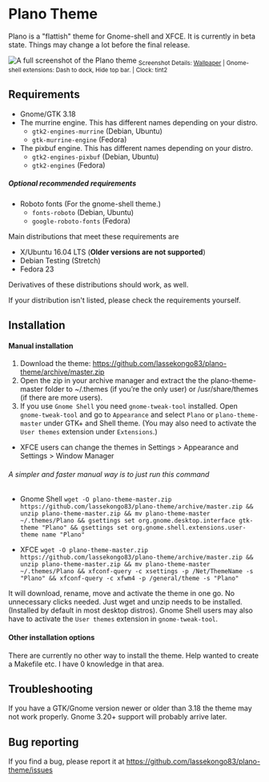 # Plano Theme

Plano is a "flattish" theme for Gnome-shell and XFCE.
It is currently in beta state. Things may change a lot before the final release.

![A full screenshot of the Plano theme](http://i.imgur.com/Qwnuc0U.png)
<sub>Screenshot Details: [Wallpaper](https://lh6.googleusercontent.com/J9tuFMXaOBx_Zzbmrs6t1YvLijLOc7X-I2Mlrkxsd_FMcJKAnSI9WTbXYBfTEajHk4CClg=w2560-h2560) | Gnome-shell extensions: Dash to dock, Hide top bar. | Clock: tint2</sub>

## Requirements

* Gnome/GTK 3.18
* The murrine engine. This has different names depending on your distro.
  * `gtk2-engines-murrine` (Debian, Ubuntu)
  * `gtk-murrine-engine` (Fedora)
* The pixbuf engine. This has different names depending on your distro.
  * `gtk2-engines-pixbuf` (Debian, Ubuntu)
  * `gtk2-engines` (Fedora)

##### Optional recommended requirements
* Roboto fonts (For the gnome-shell theme.)
  * `fonts-roboto` (Debian, Ubuntu)
  * `google-roboto-fonts` (Fedora)

Main distributions that meet these requirements are

* X/Ubuntu 16.04 LTS (**Older versions are not supported**)
* Debian Testing (Stretch)
* Fedora 23

Derivatives of these distributions should work, as well.

If your distribution isn't listed, please check the requirements yourself.

## Installation

#### Manual installation

1. Download the theme: https://github.com/lassekongo83/plano-theme/archive/master.zip
2. Open the zip in your archive manager and extract the the plano-theme-master folder to ~/.themes (if you’re the only user) or /usr/share/themes (if there are more users).
3. If you use `Gnome Shell` you need `gnome-tweak-tool` installed. Open `gnome-tweak-tool` and go to `Appearance` and select `Plano` or `plano-theme-master` under GTK+ and Shell theme. (You may also need to activate the `User themes` extension under `Extensions`.)
  * XFCE users can change the themes in Settings > Appearance and Settings > Window Manager

###### A simpler and faster manual way is to just run this command 

  * Gnome Shell
    `wget -O plano-theme-master.zip https://github.com/lassekongo83/plano-theme/archive/master.zip && unzip plano-theme-master.zip && mv plano-theme-master ~/.themes/Plano && gsettings set org.gnome.desktop.interface gtk-theme "Plano" && gsettings set org.gnome.shell.extensions.user-theme name "Plano"`

  * XFCE
    `wget -O plano-theme-master.zip https://github.com/lassekongo83/plano-theme/archive/master.zip && unzip plano-theme-master.zip && mv plano-theme-master ~/.themes/Plano && xfconf-query -c xsettings -p /Net/ThemeName -s "Plano" && xfconf-query -c xfwm4 -p /general/theme -s "Plano"`

It will download, rename, move and activate the theme in one go. No unnecessary clicks needed. Just wget and unzip needs to be installed. (Installed by default in most desktop distros). Gnome Shell users may also have to activate the `User themes` extension in `gnome-tweak-tool`.

#### Other installation options

There are currently no other way to install the theme. Help wanted to create a Makefile etc. I have 0 knowledge in that area.

## Troubleshooting

If you have a GTK/Gnome version newer or older than 3.18 the theme may not work properly. Gnome 3.20+ support will probably arrive later.

## Bug reporting

If you find a bug, please report it at https://github.com/lassekongo83/plano-theme/issues
